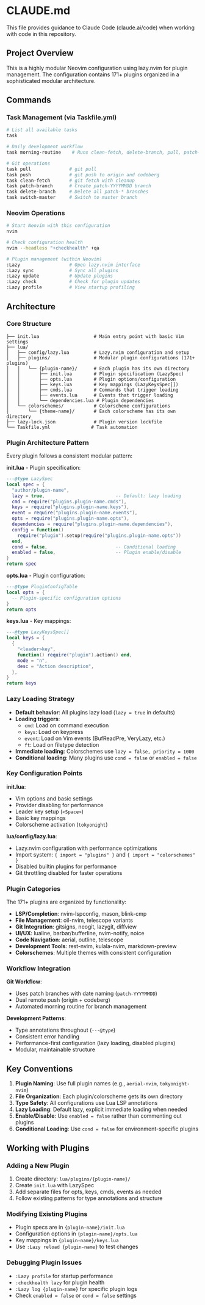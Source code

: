 # CLAUDE.md

This file provides guidance to Claude Code (claude.ai/code) when working with code in this repository.

## Project Overview

This is a highly modular Neovim configuration using lazy.nvim for plugin management. The configuration contains 171+ plugins organized in a sophisticated modular architecture.

## Commands

### Task Management (via Taskfile.yml)
```bash
# List all available tasks
task

# Daily development workflow
task morning-routine    # Runs clean-fetch, delete-branch, pull, patch-branch

# Git operations
task pull              # git pull
task push              # git push to origin and codeberg
task clean-fetch       # git fetch with cleanup
task patch-branch      # Create patch-YYYYMMDD branch
task delete-branch     # Delete all patch-* branches
task switch-master     # Switch to master branch
```

### Neovim Operations
```bash
# Start Neovim with this configuration
nvim

# Check configuration health
nvim --headless "+checkhealth" +qa

# Plugin management (within Neovim)
:Lazy                  # Open lazy.nvim interface
:Lazy sync             # Sync all plugins
:Lazy update           # Update plugins
:Lazy check            # Check for plugin updates
:Lazy profile          # View startup profiling
```

## Architecture

### Core Structure
```
├── init.lua                    # Main entry point with basic Vim settings
├── lua/
│   ├── config/lazy.lua         # Lazy.nvim configuration and setup
│   ├── plugins/                # Modular plugin configurations (171+ plugins)
│   │   └── {plugin-name}/      # Each plugin has its own directory
│   │       ├── init.lua        # Plugin specification (LazySpec)
│   │       ├── opts.lua        # Plugin options/configuration
│   │       ├── keys.lua        # Key mappings (LazyKeysSpec[])
│   │       ├── cmds.lua        # Commands that trigger loading
│   │       ├── events.lua      # Events that trigger loading
│   │       └── dependencies.lua # Plugin dependencies
│   └── colorschemes/           # Colorscheme configurations
│       └── {theme-name}/       # Each colorscheme has its own directory
├── lazy-lock.json              # Plugin version lockfile
└── Taskfile.yml               # Task automation
```

### Plugin Architecture Pattern

Every plugin follows a consistent modular pattern:

**init.lua** - Plugin specification:
```lua
---@type LazySpec
local spec = {
  "author/plugin-name",
  lazy = true,                          -- Default: lazy loading
  cmd = require("plugins.plugin-name.cmds"),
  keys = require("plugins.plugin-name.keys"),
  event = require("plugins.plugin-name.events"),
  opts = require("plugins.plugin-name.opts"),
  dependencies = require("plugins.plugin-name.dependencies"),
  config = function()
    require("plugin").setup(require("plugins.plugin-name.opts"))
  end,
  cond = false,                         -- Conditional loading
  enabled = false,                      -- Plugin enable/disable
}
return spec
```

**opts.lua** - Plugin configuration:
```lua
---@type PluginConfigTable
local opts = {
  -- Plugin-specific configuration options
}
return opts
```

**keys.lua** - Key mappings:
```lua
---@type LazyKeysSpec[]
local keys = {
  {
    "<leader>key",
    function() require("plugin").action() end,
    mode = "n",
    desc = "Action description",
  },
}
return keys
```

### Lazy Loading Strategy

- **Default behavior**: All plugins lazy load (`lazy = true` in defaults)
- **Loading triggers**:
  - `cmd`: Load on command execution
  - `keys`: Load on keypress
  - `event`: Load on Vim events (BufReadPre, VeryLazy, etc.)
  - `ft`: Load on filetype detection
- **Immediate loading**: Colorschemes use `lazy = false, priority = 1000`
- **Conditional loading**: Many plugins use `cond = false` or `enabled = false`

### Key Configuration Points

**init.lua**:
- Vim options and basic settings
- Provider disabling for performance
- Leader key setup (`<Space>`)
- Basic key mappings
- Colorscheme activation (`tokyonight`)

**lua/config/lazy.lua**:
- Lazy.nvim configuration with performance optimizations
- Import system: `{ import = "plugins" }` and `{ import = "colorschemes" }`
- Disabled builtin plugins for performance
- Git throttling disabled for faster operations

### Plugin Categories

The 171+ plugins are organized by functionality:
- **LSP/Completion**: nvim-lspconfig, mason, blink-cmp
- **File Management**: oil-nvim, telescope variants
- **Git Integration**: gitsigns, neogit, lazygit, diffview
- **UI/UX**: lualine, barbar/bufferline, nvim-notify, noice
- **Code Navigation**: aerial, outline, telescope
- **Development Tools**: rest-nvim, kulala-nvim, markdown-preview
- **Colorschemes**: Multiple themes with consistent configuration

### Workflow Integration

**Git Workflow**:
- Uses patch branches with date naming (`patch-YYYYMMDD`)
- Dual remote push (origin + codeberg)
- Automated morning routine for branch management

**Development Patterns**:
- Type annotations throughout (`---@type`)
- Consistent error handling
- Performance-first configuration (lazy loading, disabled plugins)
- Modular, maintainable structure

## Key Conventions

1. **Plugin Naming**: Use full plugin names (e.g., `aerial-nvim`, `tokyonight-nvim`)
2. **File Organization**: Each plugin/colorscheme gets its own directory
3. **Type Safety**: All configurations use Lua LSP annotations
4. **Lazy Loading**: Default lazy, explicit immediate loading when needed
5. **Enable/Disable**: Use `enabled = false` rather than commenting out plugins
6. **Conditional Loading**: Use `cond = false` for environment-specific plugins

## Working with Plugins

### Adding a New Plugin
1. Create directory: `lua/plugins/{plugin-name}/`
2. Create `init.lua` with LazySpec
3. Add separate files for opts, keys, cmds, events as needed
4. Follow existing patterns for type annotations and structure

### Modifying Existing Plugins
- Plugin specs are in `{plugin-name}/init.lua`
- Configuration options in `{plugin-name}/opts.lua`
- Key mappings in `{plugin-name}/keys.lua`
- Use `:Lazy reload {plugin-name}` to test changes

### Debugging Plugin Issues
- `:Lazy profile` for startup performance
- `:checkhealth lazy` for plugin health
- `:Lazy log {plugin-name}` for specific plugin logs
- Check `enabled = false` or `cond = false` settings

